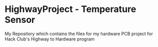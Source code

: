 # HighwayProject - Temperature Sensor
My Repository which contains the files for my hardware PCB project for Hack Club's Highway to Hardware program

